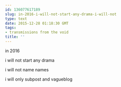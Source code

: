 ```yaml
---
id: 136077617189
slug: in-2016-i-will-not-start-any-drama-i-will-not
type: text
date: 2015-12-28 01:18:30 GMT
tags:
- transmissions from the void
title: ''
---
```


in 2016

i will not start any drama

i will not name names

i will only subpost and vagueblog